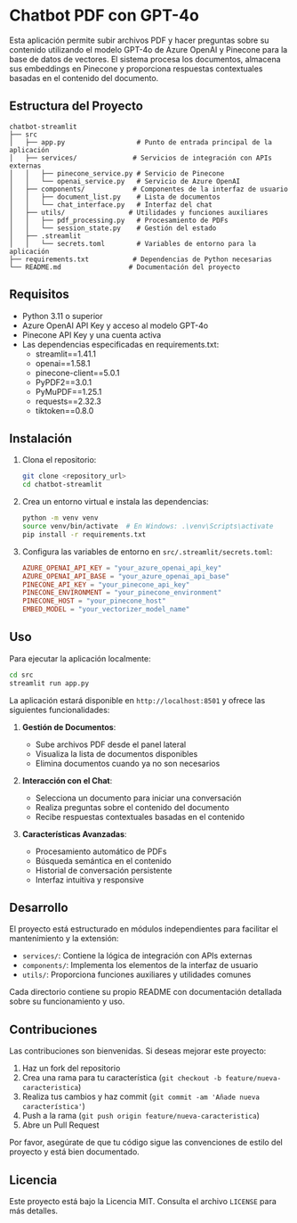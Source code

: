 # Chatbot PDF con GPT-4o

Esta aplicación permite subir archivos PDF y hacer preguntas sobre su contenido utilizando el modelo GPT-4o de Azure OpenAI y Pinecone para la base de datos de vectores. El sistema procesa los documentos, almacena sus embeddings en Pinecone y proporciona respuestas contextuales basadas en el contenido del documento.

## Estructura del Proyecto

```
chatbot-streamlit
├── src
│   ├── app.py                  # Punto de entrada principal de la aplicación
│   ├── services/              # Servicios de integración con APIs externas
│   │   ├── pinecone_service.py # Servicio de Pinecone
│   │   └── openai_service.py   # Servicio de Azure OpenAI
│   ├── components/            # Componentes de la interfaz de usuario
│   │   ├── document_list.py    # Lista de documentos
│   │   └── chat_interface.py   # Interfaz del chat
│   ├── utils/                # Utilidades y funciones auxiliares
│   │   ├── pdf_processing.py   # Procesamiento de PDFs
│   │   └── session_state.py    # Gestión del estado
│   ├── .streamlit
│   │   └── secrets.toml        # Variables de entorno para la aplicación
├── requirements.txt           # Dependencias de Python necesarias
└── README.md                 # Documentación del proyecto
```

## Requisitos

- Python 3.11 o superior
- Azure OpenAI API Key y acceso al modelo GPT-4o
- Pinecone API Key y una cuenta activa
- Las dependencias especificadas en requirements.txt:
  - streamlit==1.41.1
  - openai==1.58.1
  - pinecone-client==5.0.1
  - PyPDF2==3.0.1
  - PyMuPDF==1.25.1
  - requests==2.32.3
  - tiktoken==0.8.0

## Instalación

1. Clona el repositorio:

   ```sh
   git clone <repository_url>
   cd chatbot-streamlit
   ```

2. Crea un entorno virtual e instala las dependencias:

   ```sh
   python -m venv venv
   source venv/bin/activate  # En Windows: .\venv\Scripts\activate
   pip install -r requirements.txt
   ```

3. Configura las variables de entorno en `src/.streamlit/secrets.toml`:

   ```toml
   AZURE_OPENAI_API_KEY = "your_azure_openai_api_key"
   AZURE_OPENAI_API_BASE = "your_azure_openai_api_base"
   PINECONE_API_KEY = "your_pinecone_api_key"
   PINECONE_ENVIRONMENT = "your_pinecone_environment"
   PINECONE_HOST = "your_pinecone_host"
   EMBED_MODEL = "your_vectorizer_model_name"
   ```

## Uso

Para ejecutar la aplicación localmente:

```sh
cd src
streamlit run app.py
```

La aplicación estará disponible en `http://localhost:8501` y ofrece las siguientes funcionalidades:

1. **Gestión de Documentos**:

   - Sube archivos PDF desde el panel lateral
   - Visualiza la lista de documentos disponibles
   - Elimina documentos cuando ya no son necesarios

2. **Interacción con el Chat**:

   - Selecciona un documento para iniciar una conversación
   - Realiza preguntas sobre el contenido del documento
   - Recibe respuestas contextuales basadas en el contenido

3. **Características Avanzadas**:
   - Procesamiento automático de PDFs
   - Búsqueda semántica en el contenido
   - Historial de conversación persistente
   - Interfaz intuitiva y responsive

## Desarrollo

El proyecto está estructurado en módulos independientes para facilitar el mantenimiento y la extensión:

- `services/`: Contiene la lógica de integración con APIs externas
- `components/`: Implementa los elementos de la interfaz de usuario
- `utils/`: Proporciona funciones auxiliares y utilidades comunes

Cada directorio contiene su propio README con documentación detallada sobre su funcionamiento y uso.

## Contribuciones

Las contribuciones son bienvenidas. Si deseas mejorar este proyecto:

1. Haz un fork del repositorio
2. Crea una rama para tu característica (`git checkout -b feature/nueva-caracteristica`)
3. Realiza tus cambios y haz commit (`git commit -am 'Añade nueva característica'`)
4. Push a la rama (`git push origin feature/nueva-caracteristica`)
5. Abre un Pull Request

Por favor, asegúrate de que tu código sigue las convenciones de estilo del proyecto y está bien documentado.

## Licencia

Este proyecto está bajo la Licencia MIT. Consulta el archivo `LICENSE` para más detalles.
